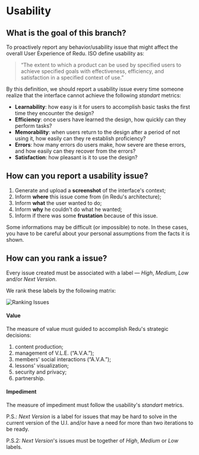 # Usability
## What is the goal of this branch?
To proactively report any behavior/usability issue that might affect the overall User Experience of Redu. ISO define usability as: 
> “The extent to which a product can be used by specified users to achieve specified goals with effectiveness, efficiency, and satisfaction in a specified context of use.”

By this definition, we should report a usability issue every time someone realize that the interface cannot achieve the following *standart* metrics:
- **Learnability**: how easy is it for users to accomplish basic tasks the first time they encounter the design?
- **Efficiency**: once users have learned the design, how quickly can they perform tasks?
- **Memorability**: when users return to the design after a period of not using it, how easily can they re establish proficiency?
- **Errors**: how many errors do users make, how severe are these errors, and how easily can they recover from the errors?
- **Satisfaction**: how pleasant is it to use the design?

## How can you report a usability issue?

1. Generate and upload a **screenshot** of the interface's context;
2. Inform **where** this issue come from (in Redu's architecture);
3. Inform **what** the user wanted to do;
4. Inform **why** he couldn't do what he wanted;
5. Inform if there was some **frustation** because of this issue.

Some informations may be difficult (or impossible) to note. In these cases, you have to be careful about your personal assumptions from the facts it is shown.
## How can you rank a issue?
Every issue created must be associated with a label — _High_, _Medium_, _Low_ and/or _Next Version_. 

We rank these labels by the following matrix:

![Ranking Issues](https://dl.dropboxusercontent.com/u/13659411/Ranking-Issues.png)

#### Value
The measure of value must guided to accomplish Redu's strategic decisions:

1. content production;
2. management of V.L.E. (“A.V.A.”);
3. members' social interactions (“A.V.A.”);
4. lessons' visualization;
5. security and privacy;
6. partnership.

#### Impediment
The measure of impediment must follow the usability's *standart* metrics.

P.S.: *Next Version* is a label for issues that may be hard to solve in the current version of the U.I. and/or have a need for more than two iterations to be ready.

P.S.2: *Next Version*'s issues must be together of _High_, _Medium_ or _Low_ labels.
